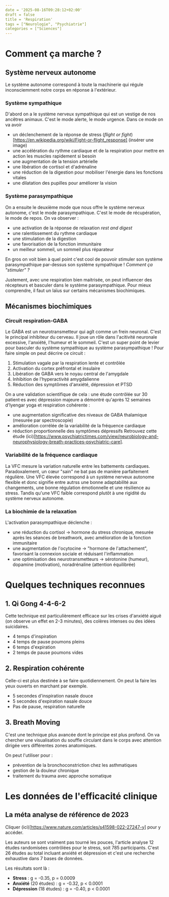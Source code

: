 ```yaml
---
date = '2025-08-16T09:28:12+02:00'
draft = false
title = 'Respiration'
tags = ["Neurologie", "Psychiatrie"]
categories = ["Sciences"]
---
```


# Comment ça marche ?

## Système nerveux autonome

Le système autonome correspond à toute la machinerie qui régule inconsciemment notre corps en réponse à l'extérieur.

### Système sympathique
D'abord on a le système nerveux sympathique qui est un vestige de nos ancêtres animaux. C'est le mode alerte, le mode urgence.
Dans ce mode on va avoir 
- un déclenchement de la réponse de stress (_flight or fight_)[https://en.wikipedia.org/wiki/Fight-or-flight_response] (insérer une image)
- une accélération du rythme cardiaque et de la respiration pour mettre en action les muscles rapidement si besoin
- une augmentation de la tension artérielle
- une libération de cortisol et d'adrénaline 
- une réduction de la digestion pour mobiliser l'énergie dans les fonctions vitales
- une dilatation des pupilles pour améliorer la vision

### Système parasympathique
On a ensuite le deuxième mode que nous offre le système nerveux autonome, c'est le mode parasympathique.
C'est le mode de récupération, le mode de repos. On va observer :
- une activation de la réponse de relaxation _rest and digest_
- une ralentissement du rythme cardiaque
- une stimulation de la digestion
- une favorisation de la fonction immunitaire
- un meilleur sommeil, un sommeil plus réparateur

En gros on voit bien à quel point c'est cool de pouvoir stimuler son système parasympathique par-dessus son système sympathique !
_Comment ça "stimuler" ?_

Justement, avec une respiration bien maitrisée, on peut influencer des récepteurs et basculer dans le système parasympathique.
Pour mieux comprendre, il faut un laïus sur certains mécanismes biochimiques.

## Mécanismes biochimiques

### Circuit respiration-GABA

Le GABA est un neurotransmetteur qui agît comme un frein neuronal. C'est le principal inhibiteur du cerveau.
Il joue un rôle dans l'acitivité neuronale excessive, l'anxiété, l'humeur et le sommeil. C'est un super point de levier pour basculer du système sympathique au système parasympathique !
Pour faire simple on peut décrire ce circuit :
1. Stimulation vagale par la respiration lente et contrôlée
2. Activation du cortex préfrontal et insulaire
3. Libération de GABA vers le noyau central de l'amygdale
4. Inhibition de l'hyperactivité amygdalienne
5. Réduction des symptômes d'anxiété, dépression et PTSD

On a une validation scientifique de cela : une étude contrôlée sur 30 patient·es avec dépression majeure a démontré qu'après 12 semaines d'Iyengar yoga et respiration cohérente :
- une augmentation significative des niveaux de GABA thalamique (mesurée par spectroscopie)
- amélioration corrélée de la variabilité de la fréquence cardiaque
- réduction proportionnelle des symptômes dépressifs
Retrouvez cette étude (ici)[https://www.psychiatrictimes.com/view/neurobiology-and-neurophysiology-breath-practices-psychiatric-care].

### Variabilité de la fréquence cardiaque

La VFC mesure la variation naturelle entre les battements cardiaques. Paradoxalement, un cœur "sain" ne bat pas de manière parfaitement régulière.
Une VFC élevée correspond à un système nerveux autonome flexible et donc signifie entre autrss une bonne adaptabilité aux changements, une bonne régulation émotionnelle et une résilience au stress.
Tandis qu'une VFC faible correspond plutôt à une rigidité du système nerveux autonome.

### La biochimie de la relaxation

L'activation parasympathique déclenche :
- une réduction du cortisol -> hormone du stress chronique, mesurée après les séances de breathwork, avec amélioration de la fonction immunitaire
- une augmentation de l'ocytocine -> "hormone de l'attachement", favorisant la connexion sociale et réduisant l'inflammation
- une optimisation des neurotransmetteurs -> sérotonine (humeur), dopamine (motivation), noradrénaline (attention équilibrée)

# Quelques techniques reconnues

## 1. Qi Gong 4-4-6-2
Cette technique est particulièrement efficace sur les crises d'anxiété aiguë (on observe un effet en 2-3 minutes), des colères intenses ou des idées suicidaires.

- 4 temps d'inspiration
- 4 temps de pause poumons pleins
- 6 temps d'expiration
- 2 temps de pause poumons vides

## 2. Respiration cohérente
Celle-ci est plus destinée à se faire quotidiennement.
On peut la faire les yeux ouverts en marchant par exemple.

- 5 secondes d'inspiration nasale douce
- 5 secondes d'expiration nasale douce
- Pas de pause, respiration naturelle

## 3. Breath Moving
C'est une technique plus avancée dont le principe est plus profond.
On va chercher une visualisation du souffle circulant dans le corps avec attention dirigée vers différentes zones anatomiques.

On peut l'utiliser pour :
- prévention de la bronchoconstriction chez les asthmatiques
- gestion de la douleur chronique
- traitement du trauma avec approche somatique

# Les données de l'efficacité clinique

## La méta analyse de référence de 2023
Cliquer (ici)[https://www.nature.com/articles/s41598-022-27247-y] pour y accéder.

Les auteurs se sont vraiment pas tourné les pouces, l'article analyse 12 études randomisées contrôlées pour le stress, soit 785 participants.
C'est 26 études au total incluant anxiété et dépression et c'est une recherche exhaustive dans 7 bases de données.

Les résultats sont là :
- **Stress** : g = -0.35, p = 0.0009
- **Anxiété** (20 études) : g = -0.32, p < 0.0001
- **Dépression** (18 études) : g = -0.40, p < 0.0001

